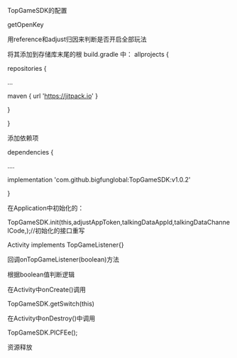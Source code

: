
TopGameSDK的配置

getOpenKey

用reference和adjust归因来判断是否开启全部玩法

将其添加到存储库末尾的根 build.gradle 中：
allprojects {

repositories {

...

maven { url 'https://jitpack.io' }

}

}

添加依赖项

dependencies {

....

implementation 'com.github.bigfunglobal:TopGameSDK:v1.0.2'

}



在Application中初始化的：

TopGameSDK.init(this,adjustAppToken,talkingDataAppId,talkingDataChannelCode,);//初始化的接口重写

Activity implements TopGameListener{}

回调onTopGameListener(boolean)方法

根据boolean值判断逻辑

在Activity中onCreate()调用


TopGameSDK.getSwitch(this)


在Activity中onDestroy()中调用

TopGameSDK.PlCFEe();

资源释放


